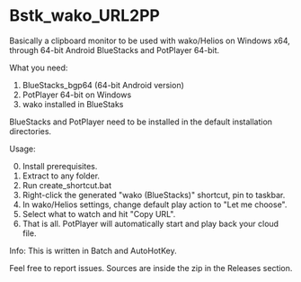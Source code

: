 # Bstk_wako_URL2PP
Basically a clipboard monitor to be used with wako/Helios on Windows x64, through 64-bit Android BlueStacks and PotPlayer 64-bit.

What you need:

1. BlueStacks_bgp64 (64-bit Android version)
2. PotPlayer 64-bit on Windows
3. wako installed in BlueStaks

BlueStacks and PotPlayer need to be installed in the default installation directories.

Usage:

0. Install prerequisites.
1. Extract to any folder.
2. Run create_shortcut.bat
3. Right-click the generated "wako (BlueStacks)" shortcut, pin to taskbar.
4. In wako/Helios settings, change default play action to "Let me choose".
5. Select what to watch and hit "Copy URL".
6. That is all. PotPlayer will automatically start and play back your cloud file.

Info:
This is written in Batch and AutoHotKey.

Feel free to report issues. Sources are inside the zip in the Releases section.
